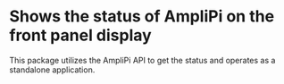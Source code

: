 # Shows the status of AmpliPi on the front panel display
This package utilizes the AmpliPi API to get the status
and operates as a standalone application.
